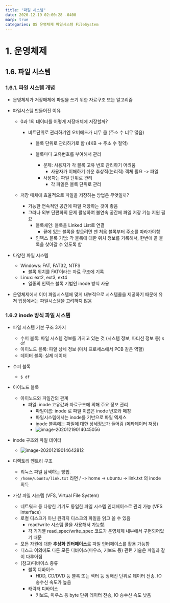 ```yaml
---
title: "파일 시스템"
date: 2020-12-19 02:00:28 -0400
marp: true
categories: OS 운영체제 파일시스템 FileSystem
---
```


# 1. 운영체제

## 1.6. 파일 시스템

### 1.6.1. 파일 시스템 개념

- 운영체제가 저장매체에 파일을 쓰기 위한 자료구조 또는 알고리즘

- 파일시스템 만들어진 이유

  - 0과 1의 데이터를 어떻게 저장매체에 저장할까?

    - 비트단위로 관리하기엔 오버헤드가 너무 큼 (주소 수 너무 많음)

      - 블록 단위로 관리하기로 함 (4KB -> 주소 수 절약)

      - 블록마다 고유번호를 부여해서 관리
        - 문제: 사용자가 각 블록 고유 번호 관리하기 어려움
          - 사용자가 이해하기 쉬운 추상적(논리적) 객체 필요 -> 파일
        - 사용자는 파일 단위로 관리
          - 각 파일은 블록 단위로 관리

  - 저장 매체에 효율적으로 파일을 저장하는 방법은 무엇일까?

    - 가능한 연속적인 공간에 파일 저장하는 것이 좋음
    - 그러나 외부 단편화의 문제 팔생하여 불연속 공간에 파일 저장 기능 지원 필요
      - 블록체인: 블록을 Linked List로 연결
        - 끝에 있는 블록을 찾으려면 맨 처음 블록부터 주소를 따라가야함
      - 인덱스 블록 기법: 각 블록에 대한 위치 정보를 기록해서, 한번에 끝 블록을 찾아갈 수 있도록 함

- 다양한 파일 시스템

  - Windows: FAT, FAT32, NTFS
    - 블록 위치를 FAT이라는 자료 구조에 기록
  - Linux: ext2, ext3, ext4
    - 일종의 인덱스 블록 기법인 inode 방식 사용

- 운영체제에서 이미 파일시스템에 맞게 내부적으로 시스템콜을 제공하기 때문에 유저 입장에서는 파일시스템을 고려하지 않음



### 1.6.2 inode 방식 파일 시스템

- 파일 시스템 기본 구조 3가지
  - 수퍼 블록: 파일 시스템 정보를 가지고 있는 것 (시스템 정보, 파티션 정보 등) `$ df`
  - 아이노드 블록: 파일 상세 정보 (마치 프로세스에서 PCB 같은 역할)
  - 데이터 블록: 실제 데이터 
- 수퍼 블록
  - `$ df`

- 아이노드 블록
  - 아이노드와 파일간의 관계
    - 파일: inode 고유값과 자료구조에 의해 주요 정보 관리
      - 파일이름: inode 로 파일 이름은 inode 번호와 매칭
      - 파일시스템에서는 inode를 기반으로 파일 엑세스
      - inode 블록에는 파일에 대한 상세정보가 들어감 (메타데이터 저장)
      - ![image-20201219014045056](D:\Projects\Study\brrkim.github.io\images\image-20201219014045056.png)
- inode 구조와 파일 데이터 
  - ![image-20201219014642812](D:\Projects\Study\brrkim.github.io\images\image-20201219014642812.png)
- 디렉토리 엔트리 구조
  - 리눅스 파일 탐색하는 방법.
  - `/home/ubuntu/link.txt` 라면 / -> home -> ubuntu -> link.txt 의 inode 획득

- 가상 파일 시스템 (VFS, Virtual File System)
  - 네트워크 등 다양한 기기도 동일한 파일 시스템 인터페이스로 관리 가능 (VFS interface)
  - 로컬 디스크가 아닌 원격지 디스크의 파일을 읽고 쓸 수 있음
    - read/write 시스템 콜을 사용해서 가능함.
    - 각 기기별 read_spec/write_spec 코드가 운영체제 내부에서 구현되어있기 때문
  - 모든 자원에 대한 **추상화 인터페이스**로 파일 인터페이스를 활용 가능함
  - 디스크 이외에도 다른 모든 디바이스(마우스, 키보드 등) 관련 기술은 파일과 같이 다루어짐
  - (참고)디바이스 종류
    - 블록 디바이스
      - HDD, CD/DVD 등 블록 또는 섹터 등 정해진 단위로 데이터 전송. IO 송수신 속도가 높음
    - 캐릭터 디바이스
      - 키보드, 마우스 등 byte 단위 데이터 전송, IO 송수신 속도 낮음



